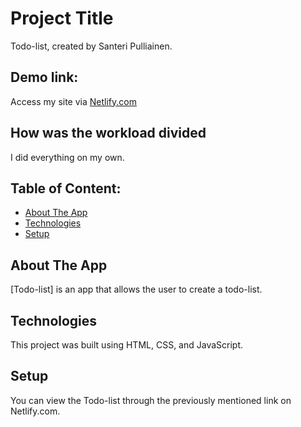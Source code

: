 # Project Title 
Todo-list, created by Santeri Pulliainen.

## Demo link:
Access my site via [Netlify.com](https://curious-belekoy-002f53.netlify.app)

## How was the workload divided
I did everything on my own.

## Table of Content:

- [About The App](#about-the-app)
- [Technologies](#technologies)
- [Setup](#setup)

## About The App
[Todo-list] is an app that allows the user to create a todo-list.

## Technologies
This project was built using HTML, CSS, and JavaScript.

## Setup
You can view the Todo-list through the previously mentioned link on Netlify.com.
